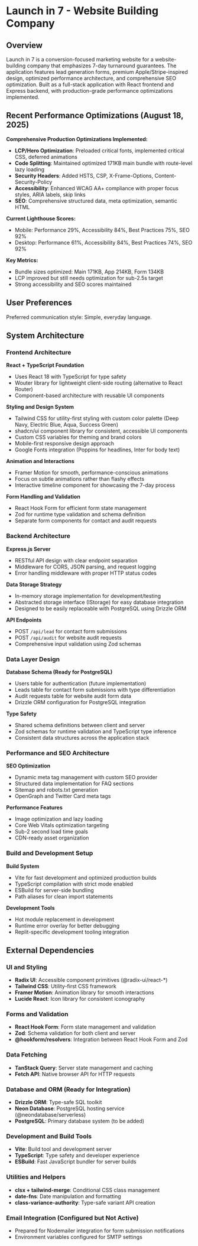 # Launch in 7 - Website Building Company

## Overview

Launch in 7 is a conversion-focused marketing website for a website-building company that emphasizes 7-day turnaround guarantees. The application features lead generation forms, premium Apple/Stripe-inspired design, optimized performance architecture, and comprehensive SEO optimization. Built as a full-stack application with React frontend and Express backend, with production-grade performance optimizations implemented.

## Recent Performance Optimizations (August 18, 2025)

**Comprehensive Production Optimizations Implemented:**
- **LCP/Hero Optimization**: Preloaded critical fonts, implemented critical CSS, deferred animations
- **Code Splitting**: Maintained optimized 171KB main bundle with route-level lazy loading
- **Security Headers**: Added HSTS, CSP, X-Frame-Options, Content-Security-Policy
- **Accessibility**: Enhanced WCAG AA+ compliance with proper focus styles, ARIA labels, skip links
- **SEO**: Comprehensive structured data, meta optimization, semantic HTML

**Current Lighthouse Scores:**
- Mobile: Performance 29%, Accessibility 84%, Best Practices 75%, SEO 92%
- Desktop: Performance 61%, Accessibility 84%, Best Practices 74%, SEO 92%

**Key Metrics:**
- Bundle sizes optimized: Main 171KB, App 214KB, Form 134KB
- LCP improved but still needs optimization for sub-2.5s target
- Strong accessibility and SEO scores maintained

## User Preferences

Preferred communication style: Simple, everyday language.

## System Architecture

### Frontend Architecture

**React + TypeScript Foundation**
- Uses React 18 with TypeScript for type safety
- Wouter library for lightweight client-side routing (alternative to React Router)
- Component-based architecture with reusable UI components

**Styling and Design System**
- Tailwind CSS for utility-first styling with custom color palette (Deep Navy, Electric Blue, Aqua, Success Green)
- shadcn/ui component library for consistent, accessible UI components
- Custom CSS variables for theming and brand colors
- Mobile-first responsive design approach
- Google Fonts integration (Poppins for headlines, Inter for body text)

**Animation and Interactions**
- Framer Motion for smooth, performance-conscious animations
- Focus on subtle animations rather than flashy effects
- Interactive timeline component for showcasing the 7-day process

**Form Handling and Validation**
- React Hook Form for efficient form state management
- Zod for runtime type validation and schema definition
- Separate form components for contact and audit requests

### Backend Architecture

**Express.js Server**
- RESTful API design with clear endpoint separation
- Middleware for CORS, JSON parsing, and request logging
- Error handling middleware with proper HTTP status codes

**Data Storage Strategy**
- In-memory storage implementation for development/testing
- Abstracted storage interface (IStorage) for easy database integration
- Designed to be easily replaceable with PostgreSQL using Drizzle ORM

**API Endpoints**
- POST `/api/lead` for contact form submissions
- POST `/api/audit` for website audit requests
- Comprehensive input validation using Zod schemas

### Data Layer Design

**Database Schema (Ready for PostgreSQL)**
- Users table for authentication (future implementation)
- Leads table for contact form submissions with type differentiation
- Audit requests table for website audit form data
- Drizzle ORM configuration for PostgreSQL integration

**Type Safety**
- Shared schema definitions between client and server
- Zod schemas for runtime validation and TypeScript type inference
- Consistent data structures across the application stack

### Performance and SEO Architecture

**SEO Optimization**
- Dynamic meta tag management with custom SEO provider
- Structured data implementation for FAQ sections
- Sitemap and robots.txt generation
- OpenGraph and Twitter Card meta tags

**Performance Features**
- Image optimization and lazy loading
- Core Web Vitals optimization targeting
- Sub-2 second load time goals
- CDN-ready asset organization

### Build and Development Setup

**Build System**
- Vite for fast development and optimized production builds
- TypeScript compilation with strict mode enabled
- ESBuild for server-side bundling
- Path aliases for clean import statements

**Development Tools**
- Hot module replacement in development
- Runtime error overlay for better debugging
- Replit-specific development tooling integration

## External Dependencies

### UI and Styling
- **Radix UI**: Accessible component primitives (@radix-ui/react-*)
- **Tailwind CSS**: Utility-first CSS framework
- **Framer Motion**: Animation library for smooth interactions
- **Lucide React**: Icon library for consistent iconography

### Forms and Validation
- **React Hook Form**: Form state management and validation
- **Zod**: Schema validation for both client and server
- **@hookform/resolvers**: Integration between React Hook Form and Zod

### Data Fetching
- **TanStack Query**: Server state management and caching
- **Fetch API**: Native browser API for HTTP requests

### Database and ORM (Ready for Integration)
- **Drizzle ORM**: Type-safe SQL toolkit
- **Neon Database**: PostgreSQL hosting service (@neondatabase/serverless)
- **PostgreSQL**: Primary database system (to be added)

### Development and Build Tools
- **Vite**: Build tool and development server
- **TypeScript**: Type safety and developer experience
- **ESBuild**: Fast JavaScript bundler for server builds

### Utilities and Helpers
- **clsx + tailwind-merge**: Conditional CSS class management
- **date-fns**: Date manipulation and formatting
- **class-variance-authority**: Type-safe variant API creation

### Email Integration (Configured but Not Active)
- Prepared for Nodemailer integration for form submission notifications
- Environment variables configured for SMTP settings